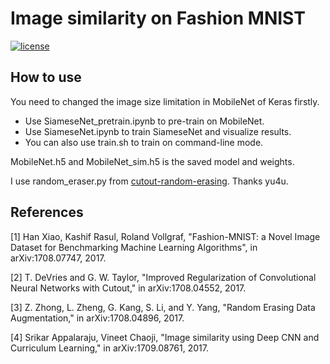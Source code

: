 # Image similarity on Fashion MNIST
[![license](https://img.shields.io/github/license/mashape/apistatus.svg?maxAge=2592000)](https://github.com/MinxZ/fashion_mnist/blob/master/LICENSE)
## How to use

You need to changed the image size limitation in MobileNet of Keras firstly.

- Use SiameseNet_pretrain.ipynb to pre-train on MobileNet.
- Use SiameseNet.ipynb to train SiameseNet and visualize results.
- You can also use train.sh to train on command-line mode.

MobileNet.h5 and MobileNet_sim.h5 is the saved model and weights.

I use random_eraser.py from [cutout-random-erasing](https://github.com/yu4u/cutout-random-erasing.).
Thanks yu4u.

## References
[1] Han Xiao, Kashif Rasul, Roland Vollgraf, "Fashion-MNIST: a Novel Image Dataset for Benchmarking Machine Learning Algorithms", in arXiv:1708.07747, 2017.

[2] T. DeVries and G. W. Taylor, "Improved Regularization of Convolutional Neural Networks with Cutout," in arXiv:1708.04552, 2017.

[3] Z. Zhong, L. Zheng, G. Kang, S. Li, and Y. Yang, "Random Erasing Data Augmentation," in arXiv:1708.04896, 2017.

[4] Srikar Appalaraju, Vineet Chaoji, "Image similarity using Deep CNN and Curriculum Learning," in arXiv:1709.08761, 2017.
